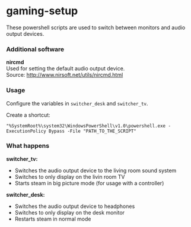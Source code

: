 # gaming-setup

These powershell scripts are used to switch between monitors and audio output devices.  

### Additional software
__nircmd__  
Used for setting the default audio output device.  
Source: http://www.nirsoft.net/utils/nircmd.html

### Usage
Configure the variables in `switcher_desk` and `switcher_tv`.  

Create a shortcut:
```
"%SystemRoot%\system32\WindowsPowerShell\v1.0\powershell.exe -ExecutionPolicy Bypass -File "PATH_TO_THE_SCRIPT"
```

### What happens
__switcher_tv:__  
- Switches the audio output device to the living room sound system
- Switches to only display on the livin room TV
- Starts steam in big picture mode (for usage with a controller)

__switcher_desk:__  
- Switches the audio output device to headphones
- Switches to only display on the desk monitor
- Restarts steam in normal mode
